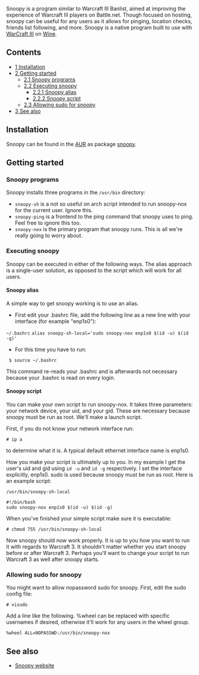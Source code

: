 Snoopy is a program similar to Warcraft III Banlist, aimed at improving the experience of Warcraft III players on Battle.net. Though focused on hosting, snoopy can be useful for any users as it allows for pinging, location checks, friends list following, and more. Snoopy is a native program built to use with [WarCraft III](/index.php/WarCraft_III "WarCraft III") on [Wine](/index.php/Wine "Wine").

## Contents

*   [1 Installation](#Installation)
*   [2 Getting started](#Getting_started)
    *   [2.1 Snoopy programs](#Snoopy_programs)
    *   [2.2 Executing snoopy](#Executing_snoopy)
        *   [2.2.1 Snoopy alias](#Snoopy_alias)
        *   [2.2.2 Snoopy script](#Snoopy_script)
    *   [2.3 Allowing sudo for snoopy](#Allowing_sudo_for_snoopy)
*   [3 See also](#See_also)

## Installation

Snoopy can be found in the [AUR](/index.php/AUR "AUR") as package [snoopy](https://aur.archlinux.org/packages/snoopy/).

## Getting started

### Snoopy programs

Snoopy installs three programs in the `/usr/bin` directory:

*   `snoopy-sh` is a not so useful on arch script intended to run snoopy-nox for the current user. Ignore this.
*   `snoopy-ping` is a frontend to the ping command that snoopy uses to ping. Feel free to ignore this too.
*   `snoopy-nox` is the primary program that snoopy runs. This is all we're really going to worry about.

### Executing snoopy

Snoopy can be executed in either of the following ways. The alias approach is a single-user solution, as opposed to the script which will work for all users.

#### Snoopy alias

A simple way to get snoopy working is to use an alias.

*   First edit your .bashrc file, add the following line as a new line with your interface (for example "enp1s0"):

 `~/.bashrc`  `alias snoopy-sh-local='sudo snoopy-nox enp1s0 $(id -u) $(id -g)'` 

*   For this time you have to run:

```
 $ source ~/.bashrc

```

This command re-reads your .bashrc and is afterwards not necessary because your .bashrc is read on every login.

#### Snoopy script

You can make your own script to run snoopy-nox. It takes three parameters: your network device, your uid, and your gid. These are necessary because snoopy must be run as root. We'll make a launch script.

First, if you do not know your network interface run:

```
# ip a

```

to determine what it is. A typical default ethernet interface name is enp1s0.

How you make your script is ultimately up to you. In my example I get the user's uid and gid using `id -u` and `id -g` respectively. I set the interface explicitly, enp1s0\. sudo is used because snoopy must be run as root. Here is an example script:

 `/usr/bin/snoopy-sh-local` 
```
#!/bin/bash
sudo snoopy-nox enp1s0 $(id -u) $(id -g)

```

When you've finished your simple script make sure it is executable:

```
# chmod 755 /usr/bin/snoopy-sh-local

```

Now snoopy should now work properly. It is up to you how you want to run it with regards to Warcraft 3\. It shouldn't matter whether you start snoopy before or after Warcraft 3\. Perhaps you'll want to change your script to run Warcraft 3 as well after snoopy starts.

### Allowing sudo for snoopy

You might want to allow nopassword sudo for snoopy. First, edit the sudo config file:

```
# visudo

```

Add a line like the following. %wheel can be replaced with specific usernames if desired, otherwise it'll work for any users in the wheel group.

```
%wheel ALL=NOPASSWD:/usr/bin/snoopy-nox

```

## See also

*   [Snoopy website](http://snoopy.tuxfamily.org)